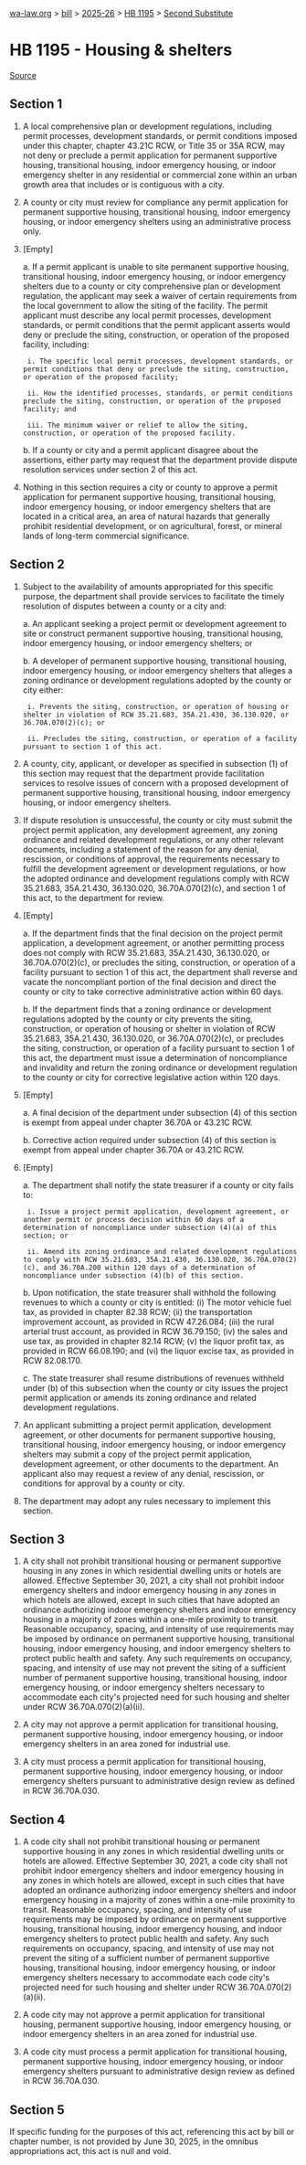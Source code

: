[wa-law.org](/) > [bill](/bill/) > [2025-26](/bill/2025-26/) > [HB 1195](/bill/2025-26/hb/1195/) > [Second Substitute](/bill/2025-26/hb/1195/S2/)

# HB 1195 - Housing & shelters

[Source](http://lawfilesext.leg.wa.gov/biennium/2025-26/Pdf/Bills/House%20Bills/1195-S2.pdf)

## Section 1
1. A local comprehensive plan or development regulations, including permit processes, development standards, or permit conditions imposed under this chapter, chapter 43.21C RCW, or Title 35 or 35A RCW, may not deny or preclude a permit application for permanent supportive housing, transitional housing, indoor emergency housing, or indoor emergency shelter in any residential or commercial zone within an urban growth area that includes or is contiguous with a city.

2. A county or city must review for compliance any permit application for permanent supportive housing, transitional housing, indoor emergency housing, or indoor emergency shelters using an administrative process only.

3. [Empty]

    a. If a permit applicant is unable to site permanent supportive housing, transitional housing, indoor emergency housing, or indoor emergency shelters due to a county or city comprehensive plan or development regulation, the applicant may seek a waiver of certain requirements from the local government to allow the siting of the facility. The permit applicant must describe any local permit processes, development standards, or permit conditions that the permit applicant asserts would deny or preclude the siting, construction, or operation of the proposed facility, including:

        i. The specific local permit processes, development standards, or permit conditions that deny or preclude the siting, construction, or operation of the proposed facility;

        ii. How the identified processes, standards, or permit conditions preclude the siting, construction, or operation of the proposed facility; and

        iii. The minimum waiver or relief to allow the siting, construction, or operation of the proposed facility.

    b. If a county or city and a permit applicant disagree about the assertions, either party may request that the department provide dispute resolution services under section 2 of this act.

4. Nothing in this section requires a city or county to approve a permit application for permanent supportive housing, transitional housing, indoor emergency housing, or indoor emergency shelters that are located in a critical area, an area of natural hazards that generally prohibit residential development, or on agricultural, forest, or mineral lands of long-term commercial significance.

## Section 2
1. Subject to the availability of amounts appropriated for this specific purpose, the department shall provide services to facilitate the timely resolution of disputes between a county or a city and:

    a. An applicant seeking a project permit or development agreement to site or construct permanent supportive housing, transitional housing, indoor emergency housing, or indoor emergency shelters; or

    b. A developer of permanent supportive housing, transitional housing, indoor emergency housing, or indoor emergency shelters that alleges a zoning ordinance or development regulations adopted by the county or city either:

        i. Prevents the siting, construction, or operation of housing or shelter in violation of RCW 35.21.683, 35A.21.430, 36.130.020, or 36.70A.070(2)(c); or

        ii. Precludes the siting, construction, or operation of a facility pursuant to section 1 of this act.

2. A county, city, applicant, or developer as specified in subsection (1) of this section may request that the department provide facilitation services to resolve issues of concern with a proposed development of permanent supportive housing, transitional housing, indoor emergency housing, or indoor emergency shelters.

3. If dispute resolution is unsuccessful, the county or city must submit the project permit application, any development agreement, any zoning ordinance and related development regulations, or any other relevant documents, including a statement of the reason for any denial, rescission, or conditions of approval, the requirements necessary to fulfill the development agreement or development regulations, or how the adopted ordinance and development regulations comply with RCW 35.21.683, 35A.21.430, 36.130.020, 36.70A.070(2)(c), and section 1 of this act, to the department for review.

4. [Empty]

    a. If the department finds that the final decision on the project permit application, a development agreement, or another permitting process does not comply with RCW 35.21.683, 35A.21.430, 36.130.020, or 36.70A.070(2)(c), or precludes the siting, construction, or operation of a facility pursuant to section 1 of this act, the department shall reverse and vacate the noncompliant portion of the final decision and direct the county or city to take corrective administrative action within 60 days.

    b. If the department finds that a zoning ordinance or development regulations adopted by the county or city prevents the siting, construction, or operation of housing or shelter in violation of RCW 35.21.683, 35A.21.430, 36.130.020, or 36.70A.070(2)(c), or precludes the siting, construction, or operation of a facility pursuant to section 1 of this act, the department must issue a determination of noncompliance and invalidity and return the zoning ordinance or development regulation to the county or city for corrective legislative action within 120 days.

5. [Empty]

    a. A final decision of the department under subsection (4) of this section is exempt from appeal under chapter 36.70A or 43.21C RCW.

    b. Corrective action required under subsection (4) of this section is exempt from appeal under chapter 36.70A or 43.21C RCW.

6. [Empty]

    a. The department shall notify the state treasurer if a county or city fails to:

        i. Issue a project permit application, development agreement, or another permit or process decision within 60 days of a determination of noncompliance under subsection (4)(a) of this section; or

        ii. Amend its zoning ordinance and related development regulations to comply with RCW 35.21.683, 35A.21.430, 36.130.020, 36.70A.070(2)(c), and 36.70A.200 within 120 days of a determination of noncompliance under subsection (4)(b) of this section.

    b. Upon notification, the state treasurer shall withhold the following revenues to which a county or city is entitled: (i) The motor vehicle fuel tax, as provided in chapter 82.38 RCW; (ii) the transportation improvement account, as provided in RCW 47.26.084; (iii) the rural arterial trust account, as provided in RCW 36.79.150; (iv) the sales and use tax, as provided in chapter 82.14 RCW; (v) the liquor profit tax, as provided in RCW 66.08.190; and (vi) the liquor excise tax, as provided in RCW 82.08.170.

    c. The state treasurer shall resume distributions of revenues withheld under (b) of this subsection when the county or city issues the project permit application or amends its zoning ordinance and related development regulations.

7. An applicant submitting a project permit application, development agreement, or other documents for permanent supportive housing, transitional housing, indoor emergency housing, or indoor emergency shelters may submit a copy of the project permit application, development agreement, or other documents to the department. An applicant also may request a review of any denial, rescission, or conditions for approval by a county or city.

8. The department may adopt any rules necessary to implement this section.

## Section 3
1. A city shall not prohibit transitional housing or permanent supportive housing in any zones in which residential dwelling units or hotels are allowed. Effective September 30, 2021, a city shall not prohibit indoor emergency shelters and indoor emergency housing in any zones in which hotels are allowed, except in such cities that have adopted an ordinance authorizing indoor emergency shelters and indoor emergency housing in a majority of zones within a one-mile proximity to transit. Reasonable occupancy, spacing, and intensity of use requirements may be imposed by ordinance on permanent supportive housing, transitional housing, indoor emergency housing, and indoor emergency shelters to protect public health and safety. Any such requirements on occupancy, spacing, and intensity of use may not prevent the siting of a sufficient number of permanent supportive housing, transitional housing, indoor emergency housing, or indoor emergency shelters necessary to accommodate each city's projected need for such housing and shelter under RCW 36.70A.070(2)(a)(ii).

2. A city may not approve a permit application for transitional housing, permanent supportive housing, indoor emergency housing, or indoor emergency shelters in an area zoned for industrial use.

3. A city must process a permit application for transitional housing, permanent supportive housing, indoor emergency housing, or indoor emergency shelters pursuant to administrative design review as defined in RCW 36.70A.030.

## Section 4
1. A code city shall not prohibit transitional housing or permanent supportive housing in any zones in which residential dwelling units or hotels are allowed. Effective September 30, 2021, a code city shall not prohibit indoor emergency shelters and indoor emergency housing in any zones in which hotels are allowed, except in such cities that have adopted an ordinance authorizing indoor emergency shelters and indoor emergency housing in a majority of zones within a one-mile proximity to transit. Reasonable occupancy, spacing, and intensity of use requirements may be imposed by ordinance on permanent supportive housing, transitional housing, indoor emergency housing, and indoor emergency shelters to protect public health and safety. Any such requirements on occupancy, spacing, and intensity of use may not prevent the siting of a sufficient number of permanent supportive housing, transitional housing, indoor emergency housing, or indoor emergency shelters necessary to accommodate each code city's projected need for such housing and shelter under RCW 36.70A.070(2)(a)(ii).

2. A code city may not approve a permit application for transitional housing, permanent supportive housing, indoor emergency housing, or indoor emergency shelters in an area zoned for industrial use.

3. A code city must process a permit application for transitional housing, permanent supportive housing, indoor emergency housing, or indoor emergency shelters pursuant to administrative design review as defined in RCW 36.70A.030.

## Section 5
If specific funding for the purposes of this act, referencing this act by bill or chapter number, is not provided by June 30, 2025, in the omnibus appropriations act, this act is null and void.

